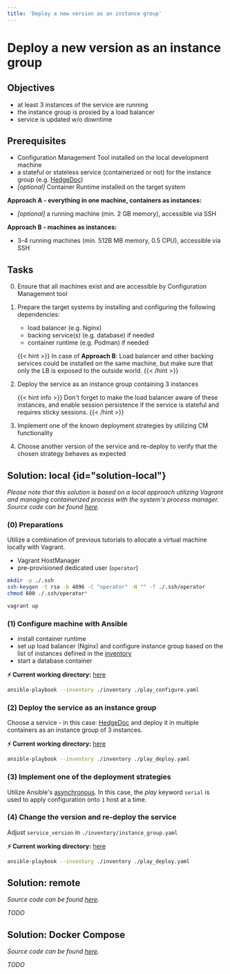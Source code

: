 ```yaml
---
title: 'Deploy a new version as an instance group'
---
```



Deploy a new version as an instance group
=========================================


## Objectives

* at least 3 instances of the service are running
* the instance group is proxied by a load balancer
* service is updated w/o downtime


## Prerequisites

* Configuration Management Tool installed on the local development machine
* a stateful or stateless service (containerized or not) for the instance group (e.g. [HedgeDoc](https://github.com/hedgedoc/hedgedoc/)) 
* *[optional]* Container Runtime installed on the target system

__Approach A - everything in one machine, containers as instances:__
* *[optional]* a running machine (min. 2 GB memory), accessible via SSH

__Approach B - machines as instances:__
* 3-4 running machines (min. 512B MB memory, 0.5 CPU), accessible via SSH


## Tasks

0. Ensure that all machines exist and are accessible by Configuration Management tool
1. Prepare the target systems by installing and configuring the following dependencies:
    * load balancer (e.g. Nginx)
    * backing service(s) (e.g. database) if needed
    * container runtime (e.g. Podman) if needed
    
    {{< hint >}}
In case of __Approach B__: Load balancer and other backing services could be installed on the same
machine, but make sure that only the LB is exposed to the outside world.
    {{< /hint >}}

2. Deploy the service as an instance group containing 3 instances

    {{< hint info >}}
Don't forget to make the load balancer aware of these instances, and enable session persistence if the
service is stateful and requires sticky sessions.
    {{< /hint >}}

3. Implement one of the known deployment strategies by utilizing CM functionality
4. Choose another version of the service and re-deploy to verify that the chosen strategy behaves as expected


## Solution: local {id="solution-local"}

*Please note that this solution is based on a local approach utilizing Vagrant and
managing containerized process with the system's process manager. Source code can
be found
[here](https://github.com/lucendio/lecture-devops-code/tree/master/tutorials/07_update-version-as-instance-group/local).*


### (0) Preparations

Utilize a combination of previous tutorials to allocate a virtual machine locally with Vagrant.

* Vagrant HostManager
* pre-provisioned dedicated user (`operator`)

```bash
mkdir -p ./.ssh
ssh-keygen -t rsa -b 4096 -C "operator" -N "" -f ./.ssh/operator
chmod 600 ./.ssh/operator*
```

```bash
vagrant up
```

### (1) Configure machine with Ansible

* install container runtime
* set up load balancer (Nginx) and configure instance group based on the list of
  instances defined in the
  [inventory](https://github.com/lucendio/lecture-devops-code/tree/master/tutorials/07_update-version-as-instance-group/local/inventory/instance_group.yaml)
* start a database container

__⚡ Current working directory:__ [here](https://github.com/lucendio/lecture-devops-code/tree/master/tutorials/07_update-version-as-instance-group/local)
```bash
ansible-playbook --inventory ./inventory ./play_configure.yaml
```

### (2) Deploy the service as an instance group

Choose a service - in this case: [HedgeDoc](https://docs.hedgedoc.org/) and
deploy it in multiple containers as an instance group of 3 instances.

__⚡ Current working directory:__ [here](https://github.com/lucendio/lecture-devops-code/tree/master/tutorials/07_update-version-as-instance-group/local)
```bash
ansible-playbook --inventory ./inventory ./play_deploy.yaml
```

### (3) Implement one of the deployment strategies

Utilize Ansible's [asynchronous](https://docs.ansible.com/ansible/latest/user_guide/playbooks_strategies.html).
In this case, the *play* keyword `serial` is used to apply configuration onto `1` host at a time.


### (4) Change the version and re-deploy the service

Adjust `service_version` in  `./inventory/instance_group.yaml`

__⚡ Current working directory:__ [here](https://github.com/lucendio/lecture-devops-code/tree/master/tutorials/07_update-version-as-instance-group/local)
```bash
ansible-playbook --inventory ./inventory ./play_deploy.yaml
```


## Solution: remote

*Source code can be found
[here](https://github.com/lucendio/lecture-devops-code/tree/master/tutorials/07_update-version-as-instance-group/remote).*

*TODO*


## Solution: Docker Compose

*Source code can be found
[here](https://github.com/lucendio/lecture-devops-code/tree/master/tutorials/07_update-version-as-instance-group/docker-compose).*

*TODO*
